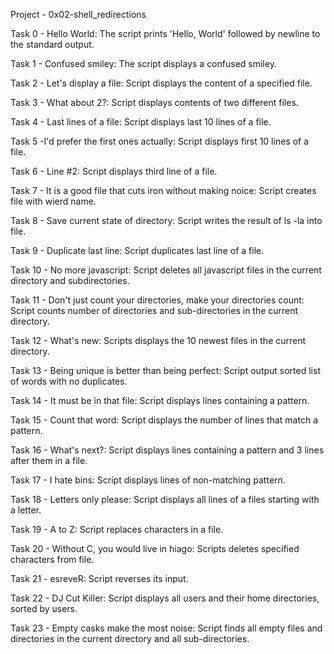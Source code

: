 Project - 0x02-shell_redirections

Task 0 - Hello World: The script prints 'Hello, World' followed by newline to the standard output.

Task 1 - Confused smiley: The script displays a confused smiley.

Task 2 - Let's display a file: Script displays the content of a specified file.

Task 3 - What about 2?: Script displays contents of two different files.

Task 4 - Last lines of a file: Script displays last 10 lines of a file.

Task 5 -I'd prefer the first ones actually: Script displays first 10 lines of a file.

Task 6 - Line #2: Script displays third line of a file.

Task 7 - It is a good file that cuts iron without making noice: Script creates file with wierd name.

Task 8 - Save current state of directory: Script writes the result of ls -la into file.

Task 9 - Duplicate last line: Script duplicates last line of a file.

Task 10 - No more javascript: Script deletes all javascript files in the current directory and subdirectories.

Task 11 - Don't just count your directories, make your directories count: Script counts number of directories and sub-directories in the current directory.

Task 12 - What's new: Scripts displays the 10 newest files in the current directory.

Task 13 - Being unique is better than being perfect: Script output sorted list of words with no duplicates.

Task 14 - It must be in that file: Script displays lines containing a pattern.

Task 15 - Count that word: Script displays the number of lines that match a pattern.

Task 16 - What's next?: Script displays lines containing a pattern and 3 lines after them in a file.

Task 17 - I hate bins: Script displays lines of non-matching pattern.

Task 18 - Letters only please: Script displays all lines of a files starting with a letter.

Task 19 - A to Z: Script replaces characters in a file.

Task 20 - Without C, you would live in hiago: Scripts deletes specified characters from file.

Task 21 - esreveR: Script reverses its input.

Task 22 - DJ Cut Killer: Script displays all users and their home directories, sorted by users.

Task 23 - Empty casks make the most noise: Script finds all empty files and directories in the current directory and all sub-directories.
